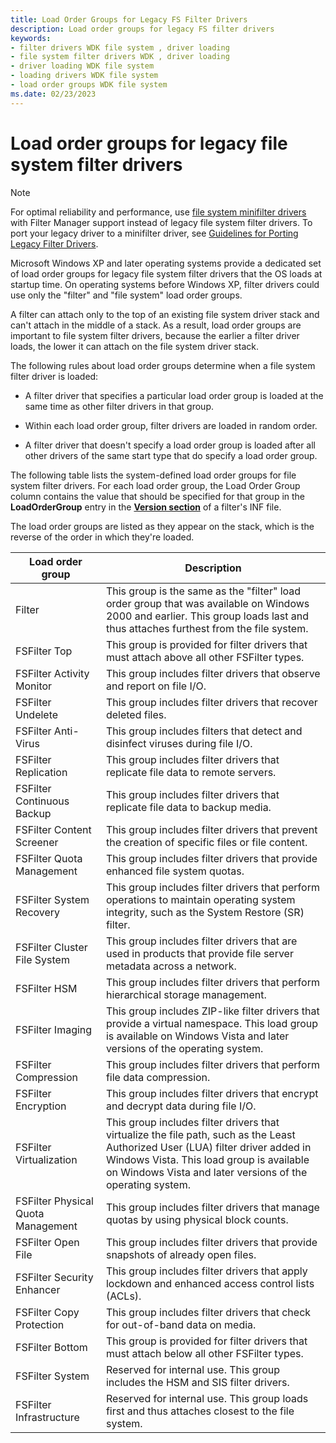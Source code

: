 ```yaml
---
title: Load Order Groups for Legacy FS Filter Drivers
description: Load order groups for legacy FS filter drivers
keywords:
- filter drivers WDK file system , driver loading
- file system filter drivers WDK , driver loading
- driver loading WDK file system
- loading drivers WDK file system
- load order groups WDK file system
ms.date: 02/23/2023
---
```


# Load order groups for legacy file system filter drivers

> [!NOTE]
> For optimal reliability and performance, use [file system minifilter drivers](./filter-manager-concepts.md) with Filter Manager support instead of legacy file system filter drivers. To port your legacy driver to a minifilter driver, see [Guidelines for Porting Legacy Filter Drivers](guidelines-for-porting-legacy-filter-drivers.md).

Microsoft Windows XP and later operating systems provide a dedicated set of load order groups for legacy file system filter drivers that the OS loads at startup time. On operating systems before Windows XP, filter drivers could use only the "filter" and "file system" load order groups.

A filter can attach only to the top of an existing file system driver stack and can't attach in the middle of a stack. As a result, load order groups are important to file system filter drivers, because the earlier a filter driver loads, the lower it can attach on the file system driver stack.

The following rules about load order groups determine when a file system filter driver is loaded:

- A filter driver that specifies a particular load order group is loaded at the same time as other filter drivers in that group.

- Within each load order group, filter drivers are loaded in random order.

- A filter driver that doesn't specify a load order group is loaded after all other drivers of the same start type that do specify a load order group.

The following table lists the system-defined load order groups for file system filter drivers. For each load order group, the Load Order Group column contains the value that should be specified for that group in the **LoadOrderGroup** entry in the [**Version section**](../install/inf-version-section.md) of a filter's INF file.

The load order groups are listed as they appear on the stack, which is the reverse of the order in which they're loaded.

| Load order group | Description |
| ---------------- | ----------- |
| Filter                       | This group is the same as the "filter" load order group that was available on Windows 2000 and earlier. This group loads last and thus attaches furthest from the file system. |
| FSFilter Top                 | This group is provided for filter drivers that must attach above all other FSFilter types. |
| FSFilter Activity Monitor    | This group includes filter drivers that observe and report on file I/O. |
| FSFilter Undelete            | This group includes filter drivers that recover deleted files. |
| FSFilter Anti-Virus          | This group includes filters that detect and disinfect viruses during file I/O. |
| FSFilter Replication         | This group includes filter drivers that replicate file data to remote servers. |
| FSFilter Continuous Backup   | This group includes filter drivers that replicate file data to backup media. |
| FSFilter Content Screener    | This group includes filter drivers that prevent the creation of specific files or file content. |
| FSFilter Quota Management    | This group includes filter drivers that provide enhanced file system quotas. |
| FSFilter System Recovery     | This group includes filter drivers that perform operations to maintain operating system integrity, such as the System Restore (SR) filter. |
| FSFilter Cluster File System | This group includes filter drivers that are used in products that provide file server metadata across a network. |
| FSFilter HSM                 | This group includes filter drivers that perform hierarchical storage management. |
| FSFilter Imaging             | This group includes ZIP-like filter drivers that provide a virtual namespace. This load group is available on Windows Vista and later versions of the operating system. |
| FSFilter Compression         | This group includes filter drivers that perform file data compression. |
| FSFilter Encryption          | This group includes filter drivers that encrypt and decrypt data during file I/O. |
| FSFilter Virtualization      | This group includes filter drivers that virtualize the file path, such as the Least Authorized User (LUA) filter driver added in Windows Vista. This load group is available on Windows Vista and later versions of the operating system. |
| FSFilter Physical Quota Management | This group includes filter drivers that manage quotas by using physical block counts. |
| FSFilter Open File           | This group includes filter drivers that provide snapshots of already open files. |
| FSFilter Security Enhancer   | This group includes filter drivers that apply lockdown and enhanced access control lists (ACLs). |
| FSFilter Copy Protection     | This group includes filter drivers that check for out-of-band data on media. |
| FSFilter Bottom              | This group is provided for filter drivers that must attach below all other FSFilter types. |
| FSFilter System              | Reserved for internal use. This group includes the HSM and SIS filter drivers. |
| FSFilter Infrastructure      | Reserved for internal use. This group loads first and thus attaches closest to the file system. |

